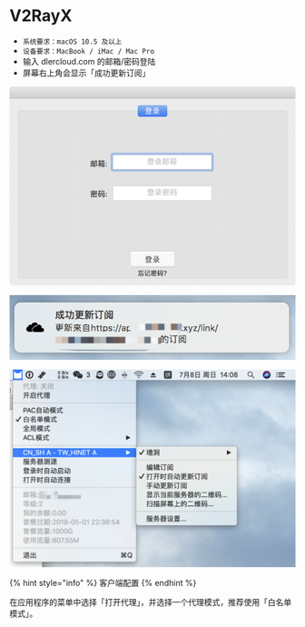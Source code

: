 # V2RayX

* `系统要求：macOS 10.5 及以上`
* `设备要求：MacBook / iMac / Mac Pro`
* 输入 dlercloud.com 的邮箱/密码登陆
* 屏幕右上角会显示「成功更新订阅」

![](../../.gitbook/assets/image-10.png)

![](../../.gitbook/assets/image-14.png)

![](../../.gitbook/assets/image-6.png)

{% hint style="info" %}
客户端配置
{% endhint %}

在应用程序的菜单中选择「打开代理」，并选择一个代理模式，推荐使用「白名单模式」。


